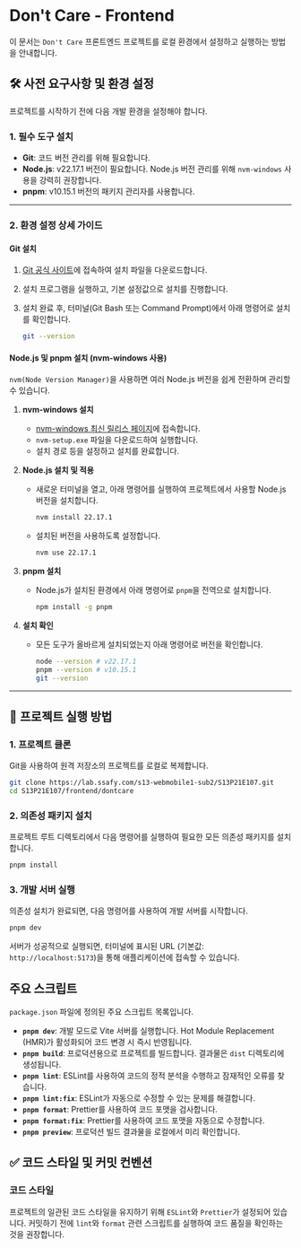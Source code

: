 # Don't Care - Frontend

이 문서는 `Don't Care` 프론트엔드 프로젝트를 로컬 환경에서 설정하고 실행하는 방법을 안내합니다.

## 🛠️ 사전 요구사항 및 환경 설정

프로젝트를 시작하기 전에 다음 개발 환경을 설정해야 합니다.

### 1. 필수 도구 설치

- **Git**: 코드 버전 관리를 위해 필요합니다.
- **Node.js**: v22.17.1 버전이 필요합니다. Node.js 버전 관리를 위해 `nvm-windows` 사용을 강력히 권장합니다.
- **pnpm**: v10.15.1 버전의 패키지 관리자를 사용합니다.

---

### 2. 환경 설정 상세 가이드

#### Git 설치

1. [Git 공식 사이트](https://git-scm.com/download/win)에 접속하여 설치 파일을 다운로드합니다.
2. 설치 프로그램을 실행하고, 기본 설정값으로 설치를 진행합니다.
3. 설치 완료 후, 터미널(Git Bash 또는 Command Prompt)에서 아래 명령어로 설치를 확인합니다.

    ```bash
    git --version
    ```

#### Node.js 및 pnpm 설치 (nvm-windows 사용)

`nvm(Node Version Manager)`을 사용하면 여러 Node.js 버전을 쉽게 전환하며 관리할 수 있습니다.

1. **nvm-windows 설치**
    - [nvm-windows 최신 릴리스 페이지](https://github.com/coreybutler/nvm-windows/releases)에 접속합니다.
    - `nvm-setup.exe` 파일을 다운로드하여 실행합니다.
    - 설치 경로 등을 설정하고 설치를 완료합니다.

2. **Node.js 설치 및 적용**
    - 새로운 터미널을 열고, 아래 명령어를 실행하여 프로젝트에서 사용할 Node.js 버전을 설치합니다.

      ```bash
      nvm install 22.17.1
      ```

    - 설치된 버전을 사용하도록 설정합니다.

      ```bash
      nvm use 22.17.1
      ```

3. **pnpm 설치**
    - Node.js가 설치된 환경에서 아래 명령어로 `pnpm`을 전역으로 설치합니다.

      ```bash
      npm install -g pnpm
      ```

4. **설치 확인**
    - 모든 도구가 올바르게 설치되었는지 아래 명령어로 버전을 확인합니다.

      ```bash
      node --version # v22.17.1
      pnpm --version # v10.15.1
      git --version
      ```

---

## 🚀 프로젝트 실행 방법

### 1. 프로젝트 클론

Git을 사용하여 원격 저장소의 프로젝트를 로컬로 복제합니다.

```bash
git clone https://lab.ssafy.com/s13-webmobile1-sub2/S13P21E107.git
cd S13P21E107/frontend/dontcare
```

### 2. 의존성 패키지 설치

프로젝트 루트 디렉토리에서 다음 명령어를 실행하여 필요한 모든 의존성 패키지를 설치합니다.

```bash
pnpm install
```

### 3. 개발 서버 실행

의존성 설치가 완료되면, 다음 명령어를 사용하여 개발 서버를 시작합니다.

```bash
pnpm dev
```

서버가 성공적으로 실행되면, 터미널에 표시된 URL (기본값: `http://localhost:5173`)을 통해 애플리케이션에 접속할 수 있습니다.

## 주요 스크립트

`package.json` 파일에 정의된 주요 스크립트 목록입니다.

- **`pnpm dev`**: 개발 모드로 Vite 서버를 실행합니다. Hot Module Replacement (HMR)가 활성화되어 코드 변경 시 즉시 반영됩니다.
- **`pnpm build`**: 프로덕션용으로 프로젝트를 빌드합니다. 결과물은 `dist` 디렉토리에 생성됩니다.
- **`pnpm lint`**: ESLint를 사용하여 코드의 정적 분석을 수행하고 잠재적인 오류를 찾습니다.
- **`pnpm lint:fix`**: ESLint가 자동으로 수정할 수 있는 문제를 해결합니다.
- **`pnpm format`**: Prettier를 사용하여 코드 포맷을 검사합니다.
- **`pnpm format:fix`**: Prettier를 사용하여 코드 포맷을 자동으로 수정합니다.
- **`pnpm preview`**: 프로덕션 빌드 결과물을 로컬에서 미리 확인합니다.

## ✅ 코드 스타일 및 커밋 컨벤션

### 코드 스타일

프로젝트의 일관된 코드 스타일을 유지하기 위해 `ESLint`와 `Prettier`가 설정되어 있습니다. 커밋하기 전에 `lint`와 `format` 관련 스크립트를 실행하여 코드 품질을 확인하는 것을 권장합니다.
